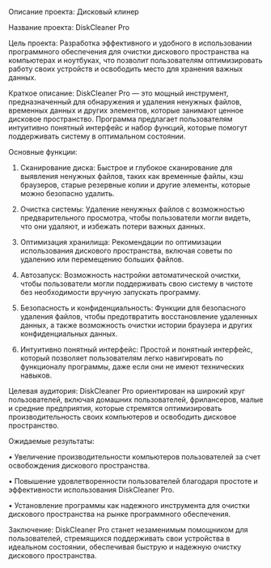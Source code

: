 Описание проекта: Дисковый клинер

Название проекта: DiskCleaner Pro

Цель проекта: Разработка эффективного и удобного в использовании программного обеспечения для очистки дискового пространства на компьютерах и ноутбуках, что позволит пользователям оптимизировать работу своих устройств и освободить место для хранения важных данных.

Краткое описание:
DiskCleaner Pro — это мощный инструмент, предназначенный для обнаружения и удаления ненужных файлов, временных данных и других элементов, которые занимают ценное дисковое пространство. Программа предлагает пользователям интуитивно понятный интерфейс и набор функций, которые помогут поддерживать систему в оптимальном состоянии.

Основные функции:

1. Сканирование диска: Быстрое и глубокое сканирование для выявления ненужных файлов, таких как временные файлы, кэш браузеров, старые резервные копии и другие элементы, которые можно безопасно удалить.

2. Очистка системы: Удаление ненужных файлов с возможностью предварительного просмотра, чтобы пользователи могли видеть, что они удаляют, и избежать потери важных данных.

3. Оптимизация хранилища: Рекомендации по оптимизации использования дискового пространства, включая советы по удалению или перемещению больших файлов.

4. Автозапуск: Возможность настройки автоматической очистки, чтобы пользователи могли поддерживать свою систему в чистоте без необходимости вручную запускать программу.

5. Безопасность и конфиденциальность: Функции для безопасного удаления файлов, чтобы предотвратить восстановление удаленных данных, а также возможность очистки истории браузера и других конфиденциальных данных.

6. Интуитивно понятный интерфейс: Простой и понятный интерфейс, который позволяет пользователям легко навигировать по функционалу программы, даже если они не имеют технических навыков.

Целевая аудитория:
DiskCleaner Pro ориентирован на широкий круг пользователей, включая домашних пользователей, фрилансеров, малые и средние предприятия, которые стремятся оптимизировать производительность своих компьютеров и освободить дисковое пространство.

Ожидаемые результаты:

• Увеличение производительности компьютеров пользователей за счет освобождения дискового пространства.

• Повышение удовлетворенности пользователей благодаря простоте и эффективности использования DiskCleaner Pro.

• Установление программы как надежного инструмента для очистки дискового пространства на рынке программного обеспечения.

Заключение:
DiskCleaner Pro станет незаменимым помощником для пользователей, стремящихся поддерживать свои устройства в идеальном состоянии, обеспечивая быструю и надежную очистку дискового пространства.
